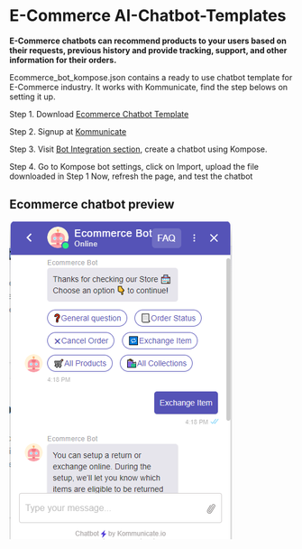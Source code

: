 # E-Commerce AI-Chatbot-Templates

**E-Commerce chatbots can recommend products to your users based on their requests, previous history and provide tracking, support, and other information for their orders.**

Ecommerce_bot_kompose.json contains a ready to use chatbot template for E-Commerce industry. It works with Kommunicate, find the step belows on setting it up.

Step 1. Download [Ecommerce Chatbot Template](https://github.com/Kommunicate-io/AI-Chatbot-Templates/blob/main/Ecommerce-Chatbot/Ecommerce_bot_kompose.json)

Step 2. Signup at [Kommunicate](https://www.kommunicate.io/product/kompose-bot-builder?utm_source=github&utm_campaign=chatbot_templates)

Step 3. Visit [Bot Integration section](https://dashboard.kommunicate.io/bots/bot-integrations), create a chatbot using Kompose.

Step 4. Go to Kompose bot settings, click on Import, upload the file downloaded in Step 1
Now, refresh the page, and test the chatbot




## Ecommerce chatbot preview


![alt text](https://github.com/Kommunicate-io/AI-Chatbot-Templates/blob/main/Ecommerce-Chatbot/Ecommerce%20bot.png)
